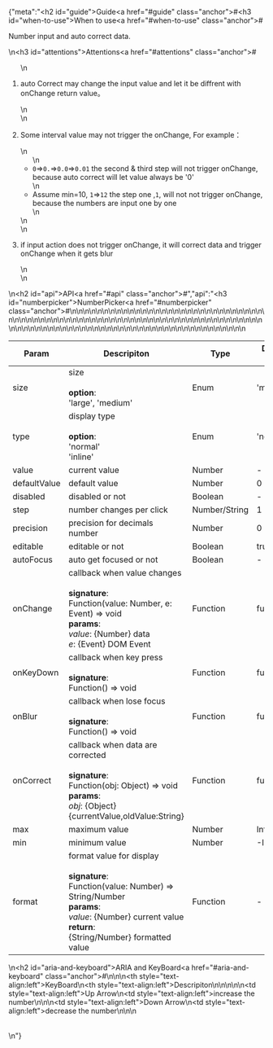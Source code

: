 {"meta":"<h2 id=\"guide\">Guide<a href=\"#guide\" class=\"anchor\">#</a></h2><h3 id=\"when-to-use\">When to use<a href=\"#when-to-use\" class=\"anchor\">#</a></h3><p>Number input and auto correct data.</p>\n<h3 id=\"attentions\">Attentions<a href=\"#attentions\" class=\"anchor\">#</a></h3><ol>\n<li><p>auto Correct may change the input value and let it be diffrent with onChange return value&#x3002;</p>\n</li>\n<li><p>Some interval value may not trigger the onChange, For example&#xFF1A;</p>\n<ul>\n<li><code>0</code>=&gt;<code>0.</code>=&gt;<code>0.0</code>=&gt;<code>0.01</code>  the second &amp; third step will not trigger onChange, because auto correct will let  value  always be &apos;0&apos;</li>\n<li>Assume min=10, <code>1</code>=&gt;<code>12</code>  the step one ,<code>1</code>, will not  not trigger onChange, because the numbers are input one by one</li>\n</ul>\n</li>\n<li><p>if input action does not trigger onChange, it will  correct data and trigger onChange when it gets blur</p>\n</li>\n</ol>\n<h2 id=\"api\">API<a href=\"#api\" class=\"anchor\">#</a></h2>","api":"<h3 id=\"numberpicker\">NumberPicker<a href=\"#numberpicker\" class=\"anchor\">#</a></h3><table>\n<thead>\n<tr>\n<th>Param</th>\n<th>Descripiton</th>\n<th>Type</th>\n<th>Default Value</th>\n</tr>\n</thead>\n<tbody>\n<tr>\n<td>size</td>\n<td>size<br><br><strong>option</strong>:<br>&apos;large&apos;, &apos;medium&apos;</td>\n<td>Enum</td>\n<td>&apos;medium&apos;</td>\n</tr>\n<tr>\n<td>type</td>\n<td>display type<br><br><strong>option</strong>:<br>&apos;normal&apos;<br>&apos;inline&apos;</td>\n<td>Enum</td>\n<td>&apos;normal&apos;</td>\n</tr>\n<tr>\n<td>value</td>\n<td>current value</td>\n<td>Number</td>\n<td>-</td>\n</tr>\n<tr>\n<td>defaultValue</td>\n<td>default value</td>\n<td>Number</td>\n<td>0</td>\n</tr>\n<tr>\n<td>disabled</td>\n<td>disabled or not</td>\n<td>Boolean</td>\n<td>-</td>\n</tr>\n<tr>\n<td>step</td>\n<td>number changes per click</td>\n<td>Number/String</td>\n<td>1</td>\n</tr>\n<tr>\n<td>precision</td>\n<td>precision for decimals number</td>\n<td>Number</td>\n<td>0</td>\n</tr>\n<tr>\n<td>editable</td>\n<td>editable  or not</td>\n<td>Boolean</td>\n<td>true</td>\n</tr>\n<tr>\n<td>autoFocus</td>\n<td>auto get focused or not</td>\n<td>Boolean</td>\n<td>-</td>\n</tr>\n<tr>\n<td>onChange</td>\n<td>callback when value changes<br><br><strong>signature</strong>:<br>Function(value: Number, e: Event) =&gt; void<br><strong>params</strong>:<br><em>value</em>: {Number} data<br>_e_: {Event} DOM Event</td>\n<td>Function</td>\n<td>func.noop</td>\n</tr>\n<tr>\n<td>onKeyDown</td>\n<td>callback when key press<br><br><strong>signature</strong>:<br>Function() =&gt; void</td>\n<td>Function</td>\n<td>func.noop</td>\n</tr>\n<tr>\n<td>onBlur</td>\n<td>callback when lose focus<br><br><strong>signature</strong>:<br>Function() =&gt; void</td>\n<td>Function</td>\n<td>func.noop</td>\n</tr>\n<tr>\n<td>onCorrect</td>\n<td>callback when data are corrected<br><br><strong>signature</strong>:<br>Function(obj: Object) =&gt; void<br><strong>params</strong>:<br><em>obj</em>: {Object} {currentValue,oldValue:String}</td>\n<td>Function</td>\n<td>func.noop</td>\n</tr>\n<tr>\n<td>max</td>\n<td>maximum value</td>\n<td>Number</td>\n<td>Infinity</td>\n</tr>\n<tr>\n<td>min</td>\n<td>minimum value</td>\n<td>Number</td>\n<td>-Infinity</td>\n</tr>\n<tr>\n<td>format</td>\n<td>format value for display<br><br><strong>signature</strong>:<br>Function(value: Number) =&gt; String/Number<br><strong>params</strong>:<br><em>value</em>: {Number} current value<br><strong>return</strong>:<br>{String/Number} formatted value<br></td>\n<td>Function</td>\n<td>-</td>\n</tr>\n</tbody>\n</table>\n<h2 id=\"aria-and-keyboard\">ARIA and KeyBoard<a href=\"#aria-and-keyboard\" class=\"anchor\">#</a></h2><table>\n<thead>\n<tr>\n<th style=\"text-align:left\">KeyBoard</th>\n<th style=\"text-align:left\">Descripiton</th>\n</tr>\n</thead>\n<tbody>\n<tr>\n<td style=\"text-align:left\">Up Arrow</td>\n<td style=\"text-align:left\">increase the number</td>\n</tr>\n<tr>\n<td style=\"text-align:left\">Down Arrow</td>\n<td style=\"text-align:left\">decrease the number</td>\n</tr>\n</tbody>\n</table>\n"}